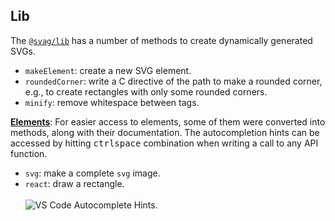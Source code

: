 
## Lib

The [`@svag/lib`](https://github.com/svagco/lib) has a number of methods to create dynamically generated SVGs.

- `makeElement`: create a new SVG element.
- `roundedCorner`: write a C directive of the path to make a rounded corner, e.g., to create rectangles with only some rounded corners.
- `minify`: remove whitespace between tags.

**[Elements](t)**: For easier access to elements, some of them were converted into methods, along with their documentation. The autocompletion hints can be accessed by hitting <kbd>ctrl</kbd><kbd>space</kbd> combination when writing a call to any API function.

- `svg`: make a complete `svg` image.
- `react`: draw a rectangle.
    <br/><br/><img alt="VS Code Autocomplete Hints." src="https://raw.github.com/svagco/svag/master/images/hints.png">
